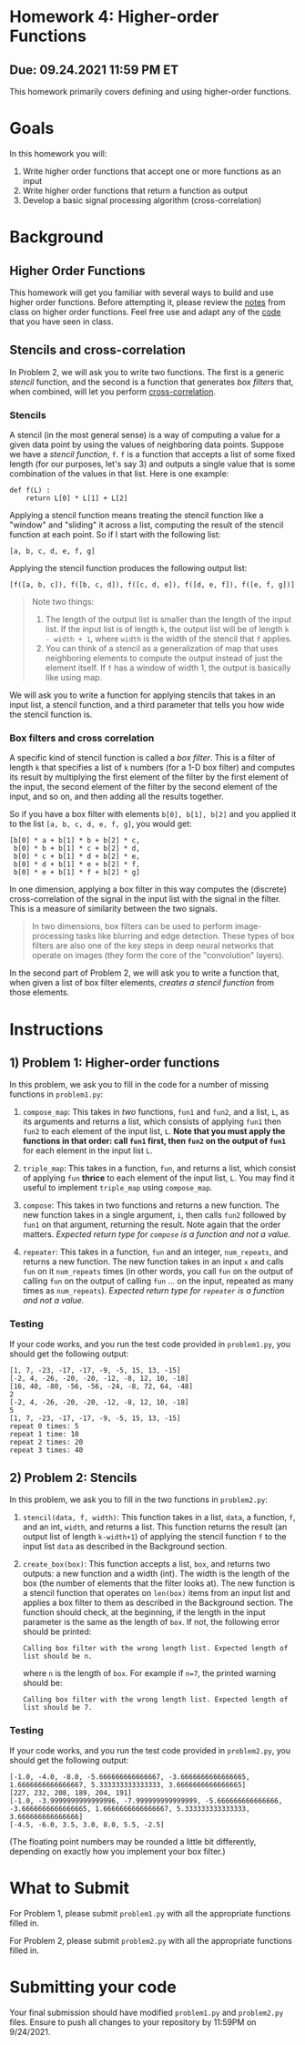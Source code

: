 # Homework 4: Higher-order Functions
## Due: 09.24.2021 11:59 PM ET

This homework primarily covers defining and using higher-order functions.

# Goals

In this homework you will:

1. Write higher order functions that accept one or more functions as an input
2. Write higher order functions that return a function as output
3. Develop a basic signal processing algorithm (cross-correlation)

# Background

## Higher Order Functions

This homework will get you familiar with several ways to build and use higher
order functions. Before attempting it, please review the [notes](https://www.cbrinton.net/ECE20875-2021-Fall/W4/higher-order-functions-slides.pdf) from class on
higher order functions. Feel free use and adapt any of the [code](https://www.cbrinton.net/ECE20875-2021-Fall/W4/higher-order-functions.pdf) that you have
seen in class.

## Stencils and cross-correlation

In Problem 2, we will ask you to write two functions. The first is a generic
*stencil* function, and the second is a function that generates *box filters*
that, when combined, will let you perform
[cross-correlation](https://en.wikipedia.org/wiki/Cross-correlation).

### Stencils

A stencil (in the most general sense) is a way of computing a value for a given
data point by using the values of neighboring data points. Suppose we have a
*stencil function*, `f`. `f` is a function that accepts a list of some fixed
length (for our purposes, let's say 3) and outputs a single value that is some
combination of the values in that list. Here is one example:

```
def f(L) :
	return L[0] * L[1] + L[2]
```

Applying a stencil function means treating the stencil function like a "window"
and "sliding" it across a list, computing the result of the stencil function at
each point. So if I start with the following list:

```
[a, b, c, d, e, f, g]
```

Applying the stencil function produces the following output list:

```
[f([a, b, c]), f([b, c, d]), f([c, d, e]), f([d, e, f]), f([e, f, g])]
```

> Note two things:
> 1. The length of the output list is smaller than the length of the input list. If the input list is of length `k`, the output list will be of length `k - width + 1`, where `width` is the width of the stencil that `f` applies.
> 2. You can think of a stencil as a generalization of map that uses neighboring elements to compute the output instead of just the element itself. If `f` has a window of width 1, the output is basically like using map.

We will ask you to write a function for applying stencils that takes in an input list, a stencil function, and a third parameter that tells you how wide the stencil function is.

### Box filters and cross correlation

A specific kind of stencil function is called a *box filter*. This is a filter of length `k` that specifies a list of `k` numbers (for a 1-D box filter) and computes its result by multiplying the first element of the filter by the first element of the input, the second element of the filter by the second element of the input, and so on, and then adding all the results together.

So if you have a box filter with elements `b[0], b[1], b[2]` and you applied it to the list `[a, b, c, d, e, f, g]`, you would get:

```
[b[0] * a + b[1] * b + b[2] * c,
 b[0] * b + b[1] * c + b[2] * d,
 b[0] * c + b[1] * d + b[2] * e,
 b[0] * d + b[1] * e + b[2] * f,
 b[0] * e + b[1] * f + b[2] * g]
```

In one dimension, applying a box filter in this way computes the (discrete) 
cross-correlation of the signal in the input list with the signal in the 
filter. This is a measure of similarity between the two signals.

> In two dimensions, box filters can be used to perform image-processing tasks 
> like blurring and edge detection. These types of box filters are also one of 
> the key steps in deep neural networks that operate on images (they form the 
> core of the "convolution" layers).

In the second part of Problem 2, we will ask you to write a function that, when
given a list of box filter elements, *creates a stencil function* from those
elements.

# Instructions

## 1) Problem 1: Higher-order functions

In this problem, we ask you to fill in the code for a number of missing functions in `problem1.py`:

1. `compose_map`: This takes in *two* functions, `fun1` and `fun2`, and a list, `L`, as its arguments and returns a list, which consists of applying `fun1` then `fun2` to each element of the input list, `L`. **Note that you must apply the functions in that order: call `fun1` first, then `fun2` on the output of `fun1`** for each element in the input list `L`. 

2. `triple_map`: This takes in a function, `fun`, and returns a list, which consist of applying `fun` **thrice** to each element of the input list, `L`. You may find it useful to implement `triple_map` using `compose_map`.

3. `compose`: This takes in two functions and returns a new function. The new function takes in a single argument, `i`, then calls `fun2` followed by `fun1` on that argument, returning the result. Note again that the order matters. *Expected return type for `compose` is a function and not a value.*

4. `repeater`: This takes in a function, `fun` and an integer, `num_repeats`, and returns a new function. The new function takes in an input `x` and calls `fun` on it `num_repeats` times (in other words, you call `fun` on the output of calling `fun` on the output of calling `fun` ... on the input, repeated as many times as `num_repeats`). *Expected return type for `repeater` is a function and not a value.*

### Testing

If your code works, and you run the test code provided in `problem1.py`, you should get the following output:

```
[1, 7, -23, -17, -17, -9, -5, 15, 13, -15]
[-2, 4, -26, -20, -20, -12, -8, 12, 10, -18]
[16, 40, -80, -56, -56, -24, -8, 72, 64, -48]
2
[-2, 4, -26, -20, -20, -12, -8, 12, 10, -18]
5
[1, 7, -23, -17, -17, -9, -5, 15, 13, -15]
repeat 0 times: 5
repeat 1 time: 10
repeat 2 times: 20
repeat 3 times: 40
```

## 2) Problem 2: Stencils

In this problem, we ask you to fill in the two functions in `problem2.py`:

1. `stencil(data, f, width)`: This function takes in a list, `data`, a function, `f`, and an int, `width`, and returns a list. This function returns the result (an output list of length `k-width+1`) of applying the stencil function `f` to the input list `data` as described in the Background section.

2. `create_box(box)`: This function accepts a list, `box`, and returns two outputs: a new function and a width (int). The width is the length of the box (the number of elements that the filter looks at). The new function is a stencil function that operates on `len(box)` items from an input list and applies a box filter to them as described in the Background section. The function should check, at the beginning, if the length in the input parameter is the same as the length of `box`. If not, the following error should be printed: 

	`Calling box filter with the wrong length list. Expected length of list should be n.`

    where `n` is the length of `box`. For example if `n=7`, the printed warning should be:

	`Calling box filter with the wrong length list. Expected length of list should be 7.`

### Testing

If your code works, and you run the test code provided in `problem2.py`, you should get the following output:

```
[-1.0, -4.0, -8.0, -5.666666666666667, -3.6666666666666665, 1.6666666666666667, 5.333333333333333, 3.6666666666666665]
[227, 232, 208, 189, 204, 191]
[-1.0, -3.9999999999999996, -7.999999999999999, -5.666666666666666, -3.6666666666666665, 1.6666666666666667, 5.333333333333333, 3.666666666666666]
[-4.5, -6.0, 3.5, 3.0, 8.0, 5.5, -2.5]
```

(The floating point numbers may be rounded a little bit differently, depending on exactly how you implement your box filter.)

# What to Submit

For Problem 1, please submit `problem1.py` with all the appropriate functions filled in.

For Problem 2, please submit `problem2.py` with all the appropriate functions filled in.

# Submitting your code

Your final submission should have modified `problem1.py` and `problem2.py` files. Ensure to push all changes to your repository by 11:59PM on 9/24/2021. 
